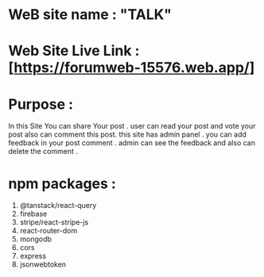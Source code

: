 
# WeB site name : "TALK"
# Web Site Live Link : [https://forumweb-15576.web.app/]
# Purpose :
In this Site You can share Your post . user can read your post and vote your post also can comment this post.
this site has admin panel . you can add feedback in your post comment . admin can see the feedback and also can delete the comment . 
# npm packages :
1. @tanstack/react-query
2. firebase
3. stripe/react-stripe-js
4. react-router-dom
5. mongodb
6. cors
7. express
8. jsonwebtoken
